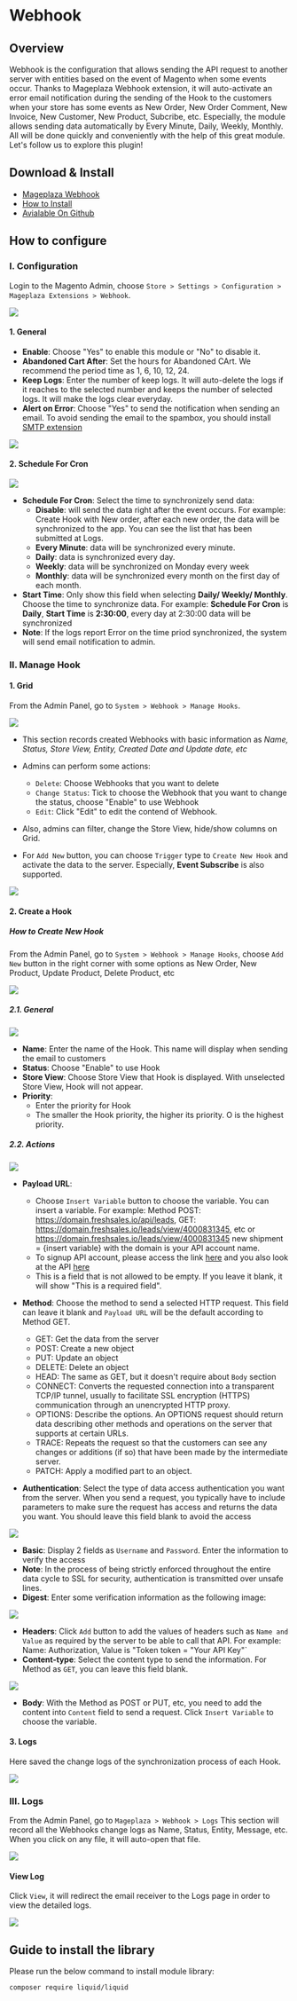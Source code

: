 # Webhook
## Overview

Webhook is the configuration that allows sending the API request to another server with entities based on the event of Magento when some events occur. Thanks to Mageplaza Webhook extension, it will auto-activate an error email notification during the sending of the Hook to the customers when your store has some events as New Order, New Order Comment, New Invoice, New Customer, New Product, Subcribe, etc. Especially, the module allows sending data automatically by Every Minute, Daily, Weekly, Monthly. All will be done quickly and conveniently with the help of this great module. Let's follow us to explore this plugin!

## Download & Install

- [Mageplaza Webhook](https://www.mageplaza.com/magento-2-webhook/)
- [How to Install](https://www.mageplaza.com/install-magento-2-extension/) 
- [Avialable On Github](https://github.com/mageplaza/magento-2-webhook)

## How to configure
### I. Configuration

Login to the Magento Admin, choose `Store > Settings > Configuration > Mageplaza Extensions > Webhook`.

![](https://i.imgur.com/NFChYBC.png)

#### 1. General

- **Enable**: Choose "Yes" to enable this module or "No" to disable it.
- **Abandoned Cart After**: Set the hours for Abandoned CArt. We recommend the period time as 1, 6, 10, 12, 24.
- **Keep Logs**: Enter the number of keep logs. It will auto-delete the logs if it reaches to the selected number and keeps the number of selected logs. It will make the logs clear everyday.
- **Alert on Error**: Choose "Yes" to send the notification when sending an email. To avoid sending the email to the spambox, you should install [SMTP extension](https://www.mageplaza.com/magento-2-smtp/)

![](https://i.imgur.com/Aa0tN1j.png)

#### 2. Schedule For Cron

![](https://i.imgur.com/8KLGcI2.png)

- **Schedule For Cron**: Select the time to synchronizely send data:
  - **Disable**: will send the data right after the event occurs. For example: Create Hook with New order, after each new order, the data will be synchronized to the app. You can see the list that has been submitted at Logs.
  - **Every Minute**: data will be synchronized every minute.
  - **Daily**: data is synchronized every day.
  - **Weekly**: data will be synchronized on Monday every week 
  - **Monthly**: data will be synchronized every month on the first day of each month.
- **Start Time**: Only show this field when selecting **Daily/ Weekly/ Monthly**. Choose the time to synchronize data. For example: **Schedule For Cron** is **Daily**, **Start Time** is **2:30:00**, every day at 2:30:00 data will be synchronized
- **Note**: If the logs report Error on the time priod synchronized, the system will send email notification to admin. 

### II. Manage Hook
#### 1. Grid

From the Admin Panel, go to `System > Webhook > Manage Hooks`.

![](https://i.imgur.com/d0XVzUM.png)

- This section records created Webhooks with basic information as *Name, Status, Store View, Entity, Created Date and Update date, etc*
- Admins can perform some actions:
  - `Delete`: Choose Webhooks that you want to delete
  - `Change Status`: Tick to choose the Webhook that you want to change the status, choose "Enable" to use Webhook
  - `Edit`: Click "Edit" to edit the contend of Webhook.
  
- Also, admins can filter, change the Store View, hide/show columns on Grid.
- For `Add New` button, you can choose `Trigger` type to `Create New Hook` and activate the data to the server. Especially, **Event Subscribe** is also supported.

![](https://i.imgur.com/IEYBtHd.png)

#### 2. Create a Hook
##### How to Create New Hook

From the Admin Panel, go to `System > Webhook > Manage Hooks`, choose `Add New` button in the right corner with some options as New Order, New Product, Update Product, Delete Product, etc

![](https://i.imgur.com/SwxOeiG.gif)

##### 2.1. General

![](https://i.imgur.com/vBdGJs2.png)

- **Name**: Enter the name of the Hook. This name will display when sending the email to customers
- **Status**: Choose "Enable" to use Hook
- **Store View**: Choose Store View that Hook is displayed. With unselected Store View, Hook will not appear.
- **Priority**:
  - Enter the priority for Hook
  - The smaller the Hook priority, the higher its priority. O is the highest priority.
  
##### 2.2. Actions

![](https://i.imgur.com/HvL4Hxt.gif)

- **Payload URL**:
  - Choose `Insert Variable` button to choose the variable. You can insert a variable. For example: Method POST: https://domain.freshsales.io/api/leads, GET: https://domain.freshsales.io/leads/view/4000831345, etc or https://domain.freshsales.io/leads/view/4000831345 new shipment = {insert variable} with the domain is your API account name.
  - To signup API account, please access the link [here]( https://www.freshworks.com/freshsales-crm/) and you also look at the API [here](https://www.freshsales.io/api/#introduction)
  - This is a field that is not allowed to be empty. If you leave it blank, it will show "This is a required field".
  
- **Method**: Choose the method to send a selected HTTP request. This field can leave it blank and `Payload URL` will be the default according to Method GET.
  - GET: Get the data from the server
  - POST: Create a new object
  - PUT: Update an object
  - DELETE: Delete an object
  - HEAD: The same as GET, but it doesn't require about `Body` section
  - CONNECT: Converts the requested connection into a transparent TCP/IP tunnel, usually to facilitate SSL encryption (HTTPS) communication through an unencrypted HTTP proxy.
  - OPTIONS: Describe the options. An OPTIONS request should return data describing other methods and operations on the server that supports at certain URLs.
  - TRACE: Repeats the request so that the customers can see any changes or additions (if so) that have been made by the intermediate server.
  - PATCH: Apply a modified part to an object.
  
- **Authentication**: Select the type of data access authentication you want from the server. When you send a request, you typically have to include parameters to make sure the request has access and returns the data you want. You should leave this field blank to avoid the access

![](https://i.imgur.com/pqHq9s3.png)

  - **Basic**: Display 2 fields as `Username` and `Password`. Enter the information to verify the access
  - **Note**: In the process of being strictly enforced throughout the entire data cycle to SSL for security, authentication is transmitted over unsafe lines.
  - **Digest**: Enter some verification information as the following image:
  
  ![](https://i.imgur.com/AUQ02Cn.png)
  
  - **Headers**: Click `Add` button to add the values of headers such as `Name and Value` as required by the server to be able to call that API. For example: Name: Authorization, Value is "Token token = "Your API Key"`
  - **Content-type**: Select the content type to send the information. For Method as `GET`, you can leave this field blank.
  
  ![](https://i.imgur.com/VhZvf6h.png)
  
  - **Body**: With the Method as POST or PUT, etc, you need to add the content into `Content` field to send a request. Click `Insert Variable` to choose the variable.
  
#### 3. Logs

Here saved the change logs of the synchronization process of each Hook. 

![](https://i.imgur.com/EcnDCeW.png)
  
### III. Logs

From the Admin Panel, go to `Mageplaza > Webhook > Logs`
This section will record all the Webhooks change logs as Name, Status, Entity, Message, etc. When you click on any file, it will auto-open that file.

![](https://i.imgur.com/eFD30lA.png)

#### View Log

Click `View`, it will redirect the email receiver to the Logs page in order to view the detailed logs.

![](https://i.imgur.com/y4xu4Ze.png)


## Guide to install the library

Please run the below command to install module library:

`composer require liquid/liquid` 































